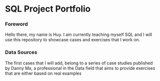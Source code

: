 # SQL Project Portfolio 

### Foreword
Hello there, my name is Huy.
I am currently teaching myself SQL and I will use this repository to showcase cases and exercises that I work on. 

### Data Sources
The first cases that I will add, belong to a series of case studies published by Danny Ma, a professional in the Data field that aims to provide exercises that are either based on real examples 

